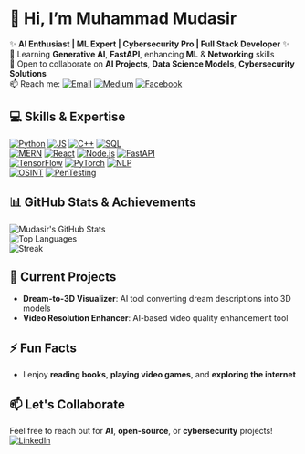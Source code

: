 # 👋 Hi, I’m **Muhammad Mudasir**
✨ **AI Enthusiast | ML Expert | Cybersecurity Pro | Full Stack Developer** ✨  
🌱 Learning **Generative AI**, **FastAPI**, enhancing **ML** & **Networking** skills  
💞 Open to collaborate on **AI Projects**, **Data Science Models**, **Cybersecurity Solutions**  
📫 Reach me: [![Email](https://img.shields.io/badge/Email-teamhackpulse@duck.com-blue?logo=gmail)](mailto:teamhackpulse@duck.com) [![Medium](https://img.shields.io/badge/Medium-JamMudasir-orange?logo=medium)](https://jamMudasir.medium.com) [![Facebook](https://img.shields.io/badge/Facebook-JamMudasir-blue?logo=facebook)](https://www.facebook.com/jamMudasir0010)

## 💻 Skills & Expertise
[![Python](https://img.shields.io/badge/Python-3.8-brightgreen?logo=python&logoColor=white)](https://www.python.org) [![JS](https://img.shields.io/badge/JavaScript-ES6-yellow?logo=javascript&logoColor=black)](https://developer.mozilla.org/en-US/docs/Web/JavaScript) [![C++](https://img.shields.io/badge/C%2B%2B-blue?logo=c%2B%2B&logoColor=white)](https://en.wikipedia.org/wiki/C%2B%2B) [![SQL](https://img.shields.io/badge/SQL-orange?logo=MySQL&logoColor=white)](https://www.mysql.com)  
[![MERN](https://img.shields.io/badge/MERN-Stack-blue?logo=react&logoColor=white)](https://mern.io) [![React](https://img.shields.io/badge/React-16.13-61DAFB?logo=react&logoColor=black)](https://reactjs.org/) [![Node.js](https://img.shields.io/badge/Node.js-14-green?logo=node.js&logoColor=white)](https://nodejs.org/) [![FastAPI](https://img.shields.io/badge/FastAPI-red?logo=python&logoColor=white)](https://fastapi.tiangolo.com/)  
[![TensorFlow](https://img.shields.io/badge/TensorFlow-2.0-blue?logo=tensorflow&logoColor=white)](https://www.tensorflow.org/) [![PyTorch](https://img.shields.io/badge/PyTorch-red?logo=pytorch&logoColor=white)](https://pytorch.org/) [![NLP](https://img.shields.io/badge/NLP-Text--Analytics-green?logo=google&logoColor=white)](https://en.wikipedia.org/wiki/Natural_language_processing)  
[![OSINT](https://img.shields.io/badge/OSINT-blue?logo=internet-explorer&logoColor=white)](https://en.wikipedia.org/wiki/Open-source_intelligence) [![PenTesting](https://img.shields.io/badge/PenTesting-red?logo=security&logoColor=white)](https://en.wikipedia.org/wiki/Penetration_testing)

## 📊 GitHub Stats & Achievements
![Mudasir's GitHub Stats](https://github-readme-stats.vercel.app/api?username=mudasir345&show_icons=true&theme=radical&count_private=true&hide=prs)  
![Top Languages](https://github-readme-stats.vercel.app/api/top-langs/?username=mudasir345&layout=compact&theme=radical)  
![Streak](https://github-readme-streak-stats.herokuapp.com/?user=mudasir345&theme=radical)

## 🔭 Current Projects
- **Dream-to-3D Visualizer**: AI tool converting dream descriptions into 3D models  
- **Video Resolution Enhancer**: AI-based video quality enhancement tool  

## ⚡ Fun Facts
- I enjoy **reading books**, **playing video games**, and **exploring the internet**  

## 📫 Let's Collaborate
Feel free to reach out for **AI**, **open-source**, or **cybersecurity** projects!  
[![LinkedIn](https://img.shields.io/badge/LinkedIn-Profile-blue?logo=linkedin&logoColor=white)](https://www.linkedin.com/in/mudasir345/)
